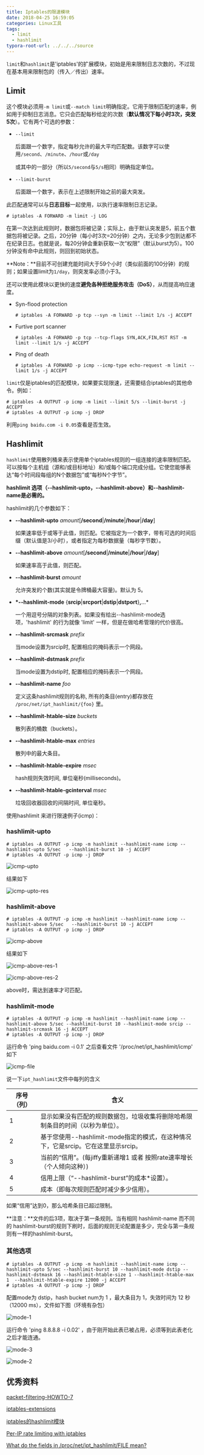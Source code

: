 ```yaml
---
title: Iptables的限速模块
date: 2018-04-25 16:59:05
categories: Linux工具
tags:
  - limit
  - hashlimit
typora-root-url: ../../../source
---
```


`limit`和`hashlimit`是'iptables'的扩展模块，初始是用来限制日志次数的，不过现在基本用来限制包的（传入／传出）速率。
<!--more-->
## Limit

这个模块必须用`-m limit`或`--match limit`明确指定。它用于限制匹配的速率，例如用于抑制日志消息。它只会匹配每秒给定的次数（**默认情况下每小时3次，突发5次**）。它有两个可选的参数：

- `--limit`

  后面跟一个数字，指定每秒允许的最大平均匹配数。该数字可以使用`/second`、`/minute`、`/hour`或`/day`

  或其中的一部分（所以`5/second`与`5/s`相同）明确指定单位。

- `--limit-burst`

  后面跟一个数字，表示在上述限制开始之前的最大突发。

此匹配通常可以与**日志目标**一起使用，以执行速率限制日志记录。

```shell
# iptables -A FORWARD -m limit -j LOG
```

在第一次达到此规则时，数据包将被记录；实际上，由于默认突发是5，前五个数据包将被记录。之后，20分钟（每小时3次=20分钟）之内，无论多少包到达都不在纪录日志。也就是说，每20分钟会重新获取一次“权限”（默认burst为5）。100分钟没有命中此规则，则回到初始状态。

**Note：**目前不可创建充能时间大于59个小时（类似前面的100分钟）的规则；如果设置limit为`1/day`，则突发率必须小于3。



还可以使用此模块以更快的速度**避免各种拒绝服务攻击（DoS）**，从而提高响应速度。

- Syn-flood protection

  ```shell
  # iptables -A FORWARD -p tcp --syn -m limit --limit 1/s -j ACCEPT
  ```

- Furtive port scanner

  ```shell
  # iptables -A FORWARD -p tcp --tcp-flags SYN,ACK,FIN,RST RST -m limit --limit 1/s -j ACCEPT
  ```

- Ping of death

  ```shell
  # iptables -A FORWARD -p icmp --icmp-type echo-request -m limit --limit 1/s -j ACCEPT
  ```

`limit`仅是iptables的匹配模块，如果要实现限速，还需要结合iptables的其他命令。例如：

```shell
# iptables -A OUTPUT -p icmp -m limit --limit 5/s --limit-burst -j ACCEPT
# iptables -A OUTPUT -p icmp -j DROP
```

利用`ping baidu.com -i 0.05`查看是否生效。

## Hashlimit

`hashlimit`使用散列桶来表示使用单个iptables规则的一组连接的速率限制匹配。可以按每个主机组（源和/或目标地址）和/或每个端口完成分组。它使您能够表达“每个时间段每组的N个数据包”或“每秒N个字节”。

**hashlimit 选项（--hashlimit-upto，--hashlimit-above）和--hashlimit-name是必需的。**

hashlimit的几个参数如下：

- **--hashlimit-upto** *amount*[**/second**|**/minute**|**/hour**|**/day**]

  如果速率低于或等于此值，则匹配。它被指定为一个数字，带有可选的时间后缀（默认值是3/小时），或者指定为每秒数据量（每秒字节数）。

- **--hashlimit-above** *amount*[**/second**|**/minute**|**/hour**|**/day**]

  如果速率高于此值，则匹配。

- **--hashlimit-burst** *amount*

  允许突发的个数(其实就是令牌桶最大容量)。默认为 5。

- **\*--hashlimit-mode** {**srcip**|**srcport**|**dstip**|**dstport**}**,**...*

  一个用逗号分隔的对象列表。如果没有给出--hashlimit-mode选项，'hashlimit' 的行为就像 'limit' 一样，但是在做哈希管理的代价很高。

- **--hashlimit-srcmask** *prefix*

  当mode设置为srcip时, 配置相应的掩码表示一个网段。

- **--hashlimit-dstmask** *prefix*

  当mode设置为dstip时, 配置相应的掩码表示一个网段。

- **--hashlimit-name** *foo*

  定义这条hashlimit规则的名称, 所有的条目(entry)都存放在 `/proc/net/ipt_hashlimit/{foo}` 里。

- **--hashlimit-htable-size** *buckets*

  散列表的桶数（buckets）。

- **--hashlimit-htable-max** *entries*

  散列中的最大条目。

- **--hashlimit-htable-expire** *msec*

  hash规则失效时间, 单位毫秒(milliseconds)。

- **--hashlimit-htable-gcinterval** *msec*

  垃圾回收器回收的间隔时间, 单位毫秒。

使用hashlimit 来进行限速例子(icmp)： 

### **hashlimit-upto**

```shell
# iptables -A OUTPUT -p icmp -m hashlimit --hashlimit-name icmp --hashlimit-upto 5/sec   --hashlimit-burst 10 -j ACCEPT
# iptables -A OUTPUT -p icmp -j DROP
```

![icmp-upto](/images/Iptables的限速模块/icmp-upto.png)

结果如下

![icmp-upto-res](/images/Iptables的限速模块/icmp-upto-res.png)

### **hashlimit-above**

```shell
# iptables -A OUTPUT -p icmp -m hashlimit --hashlimit-name icmp --hashlimit-above 5/sec   --hashlimit-burst 10 -j ACCEPT
# iptables -A OUTPUT -p icmp -j DROP
```

![icmp-above](/images/Iptables的限速模块/icmp-above.png)

结果如下

![icmp-above-res-1](/images/Iptables的限速模块/icmp-above-res-1.png)

![icmp-above-res-2](/images/Iptables的限速模块/icmp-above-res-2.png)

above时，需达到速率才可匹配。

### **hashlimit-mode**

```shell
# iptables -A OUTPUT -p icmp -m hashlimit --hashlimit-name icmp --hashlimit-above 5/sec --hashlimit-burst 10 --hashlimit-mode srcip --hashlimit-srcmask 16 -j ACCEPT
# iptables -A OUTPUT -p icmp -j DROP
```

运行命令 'ping baidu.com -i 0.1' 之后查看文件 '/proc/net/ipt_hashlimit/icmp' 如下

![icmp-file](/images/Iptables的限速模块/icmp-file.png)


说一下`ipt_hashlimit`文件中每列的含义

| 序号（列） | 含义                                                         |
| ---------- | ------------------------------------------------------------ |
| 1          | 显示如果没有匹配的规则数据包，垃圾收集将删除哈希限制条目的时间（以秒为单位）。 |
| 2          | 基于您使用--hashlimit-mode指定的模式，在这种情况下，它是srcip。它在这里显示srcip。 |
| 3          | 当前的“信用”。(每jiffy重新递增1 或者 按照rate速率增长（个人倾向这种）) |
| 4          | 信用上限（“--hashlimit-burst”的成本*设置）。                 |
| 5          | 成本（即每次规则匹配时减少多少信用）。                       |

如果“信用”达到0，那么哈希条目已超过限制。

**注意：**文件的后3项，取决于第一条规则。当有相同 hashlimit-name 而不同的 hashlimit-burst的规则下刷时，后面的规则无论配置是多少，完全与第一条规则有一样的hashlimit-burst。

### 其他选项

```shell
# iptables -A OUTPUT -p icmp -m hashlimit --hashlimit-name icmp --hashlimit-upto 5/sec --hashlimit-burst 10 --hashlimit-mode dstip --hashlimit-dstmask 16 --hashlimit-htable-size 1 --hashlimit-htable-max 1  --hashlimit-htable-expire 12000 -j ACCEPT
# iptables -A OUTPUT -p icmp -j DROP
```

配置mode为 dstip，hash bucket num为 1 ，最大条目为 1，失效时间为 12 秒（12000 ms），文件如下图（环境有杂包）

![mode-1](/images/Iptables的限速模块/mode-1.png)

运行命令 'ping 8.8.8.8 -i 0.02' ，由于刚开始此表已被占用，必须等到此表老化之后才能连通。

![mode-3](/images/Iptables的限速模块/mode-3.png)

![mode-2](/images/Iptables的限速模块/mode-2.png)

## 优秀资料

[packet-filtering-HOWTO-7](https://netfilter.org/documentation/HOWTO/packet-filtering-HOWTO-7.html)

[iptables-extensions](http://ipset.netfilter.org/iptables-extensions.man.html#lbAY)

[iptables的hashlimit模块](https://blog.tankywoo.com/2015/03/18/iptables-hashlimit-module.html)

[Per-IP rate limiting with iptables](https://making.pusher.com/per-ip-rate-limiting-with-iptables/index.html)

[What do the fields in /proc/net/ipt_hashlimit/FILE mean?](https://unix.stackexchange.com/questions/215903/what-do-the-fields-in-proc-net-ipt-hashlimit-file-mean)

